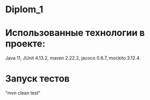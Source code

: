 # Diplom_1
# Использованные технологии в проекте: 
Java 11, JUnit 4.13.2, maven 2.22.2, jacoco 0.8.7, mockito 3.12.4.
# Запуск тестов 
"mvn clean test"
